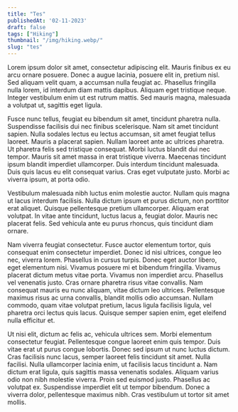 ```yaml
---
title: "Tes"
publishedAt: '02-11-2023'
draft: false
tags: ["Hiking"]
thumbnail: "/img/hiking.webp/"
slug: "tes"
---
```


Lorem ipsum dolor sit amet, consectetur adipiscing elit. Mauris finibus ex eu arcu ornare posuere. Donec a augue lacinia, posuere elit in, pretium nisl. Sed aliquam velit quam, a accumsan nulla feugiat ac. Phasellus fringilla nulla lorem, id interdum diam mattis dapibus. Aliquam eget tristique neque. Integer vestibulum enim ut est rutrum mattis. Sed mauris magna, malesuada a volutpat ut, sagittis eget ligula.

Fusce nunc tellus, feugiat eu bibendum sit amet, tincidunt pharetra nulla. Suspendisse facilisis dui nec finibus scelerisque. Nam sit amet tincidunt sapien. Nulla sodales lectus eu lectus accumsan, sit amet feugiat tellus laoreet. Mauris a placerat sapien. Nullam laoreet ante ac ultrices pharetra. Ut pharetra felis sed tristique consequat. Morbi luctus blandit dui nec tempor. Mauris sit amet massa in erat tristique viverra. Maecenas tincidunt ipsum blandit imperdiet ullamcorper. Duis interdum tincidunt malesuada. Duis quis lacus eu elit consequat varius. Cras eget vulputate justo. Morbi ac viverra ipsum, at porta odio.

Vestibulum malesuada nibh luctus enim molestie auctor. Nullam quis magna ut lacus interdum facilisis. Nulla dictum ipsum et purus dictum, non porttitor erat aliquet. Quisque pellentesque pretium ullamcorper. Aliquam erat volutpat. In vitae ante tincidunt, luctus lacus a, feugiat dolor. Mauris nec placerat felis. Sed vehicula ante eu purus rhoncus, quis tincidunt diam ornare.

Nam viverra feugiat consectetur. Fusce auctor elementum tortor, quis consequat enim consectetur imperdiet. Donec id nisi ultrices, congue leo nec, viverra lorem. Phasellus in cursus turpis. Donec eget auctor libero, eget elementum nisi. Vivamus posuere mi et bibendum fringilla. Vivamus placerat dictum metus vitae porta. Vivamus non imperdiet arcu. Phasellus vel venenatis justo. Cras ornare pharetra risus vitae convallis. Nam consequat mauris eu nunc aliquam, vitae dictum leo ultrices. Pellentesque maximus risus ac urna convallis, blandit mollis odio accumsan. Nullam commodo, quam vitae volutpat pretium, lacus ligula facilisis ligula, vel pharetra orci lectus quis lacus. Quisque semper sapien enim, eget eleifend nulla efficitur et.

Ut nisi elit, dictum ac felis ac, vehicula ultrices sem. Morbi elementum consectetur feugiat. Pellentesque congue laoreet enim quis tempor. Duis vitae erat ut purus congue lobortis. Donec sed ipsum ut nunc luctus dictum. Cras facilisis nunc lacus, semper laoreet felis tincidunt sit amet. Nulla facilisi. Nulla ullamcorper lacinia enim, ut facilisis lacus tincidunt a. Nam dictum erat ligula, quis sagittis massa venenatis sodales. Aliquam varius odio non nibh molestie viverra. Proin sed euismod justo. Phasellus ac volutpat ex. Suspendisse imperdiet elit ut tempor bibendum. Donec a viverra dolor, pellentesque maximus nibh. Cras vestibulum ut tortor sit amet mollis.
